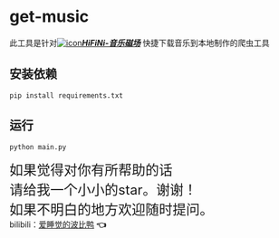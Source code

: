 # get-music
此工具是针对[![icon](https://www.hifini.com/favicon.ico)***HiFiNi-音乐磁场***](https://www.hifini.com/) 快捷下载音乐到本地制作的爬虫工具

## 安装依赖
`pip install requirements.txt`

## 运行
`python main.py`  

<font size=5>如果觉得对你有所帮助的话<br>请给我一个小小的star。谢谢！<br>如果不明白的地方欢迎随时提问。</font>  
bilibili：[爱睡觉的波比鸭](https://space.bilibili.com/57254257?spm_id_from=333.337.0.0) **:point_left:**

